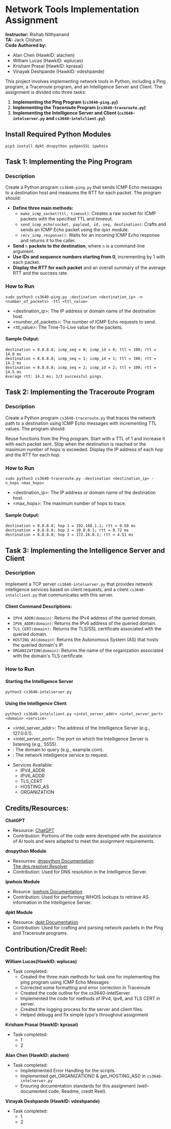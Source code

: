 # Network Tools Implementation Assignment

**Instructor:** Rishab Nithyanand  
**TA:** Jack Clisham  
**Code Authored by:**  
- Alan Chen (HawkID: alachen)  <br>
- William Lucas (HawkID: wplucas)  <br>
- Krisham Prasai (HawkID: kprasai)  <br>
- Vinayak Deshpande (HawkID: vdeshpande) <br>

This project involves implementing network tools in Python, including a Ping program, a Traceroute program, and an Intelligence Server and Client. The assignment is divided into three tasks:

1. **Implementing the Ping Program (`cs3640-ping.py`)**
2. **Implementing the Traceroute Program (`cs3640-traceroute.py`)**
3. **Implementing the Intelligence Server and Client (`cs3640-intelserver.py` and `cs3640-intelclient.py`)**
## Install Required Python Modules
~~~
pip3 install dpkt dnspython pyOpenSSL ipwhois
~~~
## Task 1: Implementing the Ping Program

### Description
Create a Python program `cs3640-ping.py` that sends ICMP Echo messages to a destination host and measures the RTT for each packet. The program should:

- **Define three main methods:**
  - `make_icmp_socket(ttl, timeout)`: Creates a raw socket for ICMP packets with the specified TTL and timeout.
  - `send_icmp_echo(socket, payload, id, seq, destination)`: Crafts and sends an ICMP Echo packet using the `dpkt` module.
  - `recv_icmp_response()`: Waits for an incoming ICMP Echo response and returns it to the caller.
- **Send** `n` **packets to the destination**, where `n` is a command-line argument.
- **Use IDs and sequence numbers starting from 0**, incrementing by 1 with each packet.
- **Display the RTT for each packet** and an overall summary of the average RTT and the success rate.

### How to Run

~~~
sudo python3 cs3640-ping.py -destination <destination_ip> -n <number_of_packets> -ttl <ttl_value>
~~~

- <destination_ip>: The IP address or domain name of the destination host.
- <number_of_packets>: The number of ICMP Echo requests to send.
- <ttl_value>: The Time-To-Live value for the packets.

#### Sample Output: 
~~~
destination = 8.8.8.8; icmp_seq = 0; icmp_id = 0; ttl = 100; rtt = 14.0 ms
destination = 8.8.8.8; icmp_seq = 1; icmp_id = 1; ttl = 100; rtt = 14.2 ms
destination = 8.8.8.8; icmp_seq = 2; icmp_id = 2; ttl = 100; rtt = 14.5 ms
Average rtt: 14.2 ms; 3/3 successful pings.
~~~
## Task 2: Implementing the Traceroute Program
### Description

Create a Python program `cs3640-traceroute.py` that traces the network path to a destination using ICMP Echo messages with incrementing TTL values. The program should:

Reuse functions from the Ping program.
Start with a TTL of 1 and increase it with each packet sent.
Stop when the destination is reached or the maximum number of hops is exceeded.
Display the IP address of each hop and the RTT for each hop.
### How to Run
~~~
sudo python3 cs3640-traceroute.py -destination <destination_ip> -n_hops <max_hops>
~~~

- <destination_ip>: The IP address or domain name of the destination host.
- <max_hops>: The maximum number of hops to trace.
#### Sample Output: 
~~~
destination = 8.8.8.8; hop 1 = 192.168.1.1; rtt = 0.50 ms
destination = 8.8.8.8; hop 2 = 10.0.0.1; rtt = 0.72 ms
destination = 8.8.8.8; hop 3 = 172.16.0.1; rtt = 4.51 ms
~~~
## Task 3: Implementing the Intelligence Server and Client
### Description
Implement a TCP server `cs3640-intelserver.py` that provides network intelligence services based on client requests, and a client `cs3640-intelclient.py` that communicates with this server.

#### Client Command Descriptions:
- `IPV4_ADDR(domain)`: Returns the IPv4 address of the queried domain. <br>
- `IPV6_ADDR(domain)`: Returns the IPv6 address of the queried domain.<br>
- `TLS_CERT(domain):` Returns the TLS/SSL certificate associated with the queried domain.<br>
- `HOSTING_AS(domain)`: Returns the Autonomous System (AS) that hosts the queried domain's IP.<br>
- `ORGANIZATION(domain)`: Returns the name of the organization associated with the domain's TLS certificate.<br> 

### How to Run 

#### Starting the Intelligence Server
~~~
python3 cs3640-intelserver.py
~~~
#### Using the Intelligence Client
~~~
python3 cs3640-intelclient.py <intel_server_addr> <intel_server_port> <domain> <service>
~~~ 
* <intel_server_addr>: The address of the Intelligence Server (e.g., 127.0.0.1).
* <intel_server_port>: The port on which the Intelligence Server is listening (e.g., 5555).
* <domain> : The domain to query (e.g., example.com).
* <service> : The network intelligence service to request.
- Services Available:
    - IPV4_ADDR
    - IPV6_ADDR
    - TLS_CERT
    - HOSTING_AS
    - ORGANIZATION

## Credits/Resources: 

**ChatGPT**
- Resource: [ChatGPT](https://chat.openai.com/)
- Contribution: Portions of the code were developed with the assistance of AI tools and were adapted to meet the assignment requirements. <br>

**dnspython Module**
- Resources: [dnspython Documentation](https://www.dnspython.org/)<br>
[The dns.resolver.Resolver](https://dnspython.readthedocs.io/en/latest/resolver-class.html)
- Contribution: Used for DNS resolution in the Intelligence Server. <br> 

**ipwhois Module**
- Rosurce: [ipwhois Documentation](https://pypi.org/project/ipwhois/)
- Contribution: Used for performing WHOIS lookups to retrieve AS information in the Intelligence Server.

**dpkt Module**
- Resource: [dpkt Documentation](https://dpkt.readthedocs.io/en/latest/)
- Contribution: Used for crafting and parsing network packets in the Ping and Traceroute programs.

## Contribution/Credit Reel:
**William Lucas(HawkID: wplucas)** <br>
- Task completed:
    - Created the three main methods for task one for implementing the ping program using ICMP Echo Messages
    - Corrected some formatting and error correction in Traceroute
    - Created the code outline for the cs3640-intelServer.
    - Implemented the code for methods of IPv4, Ipv6, and TLS CERT in server.
    - Created the logging process for the server and client files.
    - Helped debugg and fix simple typo's throughout assignment

**Krisham Prasai (HawkID: kprasai)** <br>
- Task completed:
    - 1
    - 2

**Alan Chen (HawkID: alachen)** <br>
- Task completed:
    - Impletemented Error Handling for the scripts. 
    - Implemented get_ORGANIZATION() & get_HOSTING_AS() in `cs3640-intelserver.py`
    -  Ensuring documentation standards for this assignment (well-documented code, Readme, credit Reel).

**Vinayak Deshpande (HawkID: vdeshpande)** <br>
- Task completed:
    - 1
    - 2
